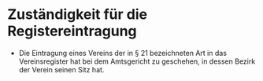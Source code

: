 # Zuständigkeit für die Registereintragung

- Die Eintragung eines Vereins der in § 21 bezeichneten Art in das Vereinsregister hat bei dem Amtsgericht zu geschehen, in dessen Bezirk der Verein seinen Sitz hat.

